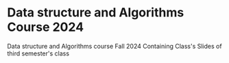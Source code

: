 # Data structure and Algorithms Course 2024
Data structure and Algorithms course Fall 2024
Containing Class's Slides of third semester's class